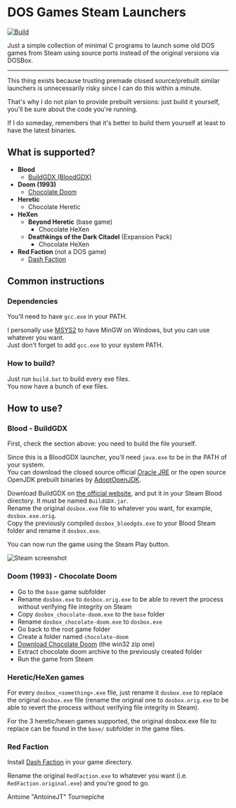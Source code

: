 # DOS Games Steam Launchers

[![Build](https://github.com/AntoineJT/dos-games-steam-launchers/actions/workflows/main.yml/badge.svg)](https://github.com/AntoineJT/dos-games-steam-launchers/actions/workflows/main.yml)

Just a simple collection of minimal C programs to launch some old DOS games from Steam using source ports instead of the original versions via DOSBox.

---

This thing exists because trusting premade closed source/prebuilt similar launchers is unnecessarily risky since I can do this within a minute.

That's why I do not plan to provide prebuilt versions: just build it yourself, you'll be sure about the code you're running.

If I do someday, remembers that it's better to build them yourself at least to have the latest binaries.

## What is supported?

- **Blood**
  - [BuildGDX (BloodGDX)](#blood---buildgdx)
- **Doom (1993)**
  - [Chocolate Doom](#doom-1993---chocolate-doom)
- **Heretic**
  - Chocolate Heretic
- **HeXen**
  - **Beyond Heretic** (base game)
    - Chocolate HeXen
  - **Deathkings of the Dark Citadel** (Expansion Pack)
    - Chocolate HeXen
- **Red Faction** (not a DOS game)
  - [Dash Faction](#red-faction)

## Common instructions

### Dependencies

You'll need to have `gcc.exe` in your PATH.

I personally use [MSYS2](https://www.msys2.org/) to have MinGW on Windows, but you can use whatever you want. \
Just don't forget to add `gcc.exe` to your system PATH.

### How to build?

Just run `build.bat` to build every exe files. \
You now have a bunch of exe files.

## How to use?

### Blood - BuildGDX

First, check the section above: you need to build the file yourself.

Since this is a BloodGDX launcher, you'll need `java.exe` to be in the PATH of your system. \
You can download the closed source official [Oracle JRE](https://www.java.com/download/) or the open source OpenJDK prebuilt binaries by [AdoptOpenJDK](https://adoptopenjdk.net/).

Download BuildGDX on [the official website](https://m210.duke4.net/), and put it in your Steam Blood directory.
It must be named `BuildGDX.jar`. \
Rename the original `dosbox.exe` file to whatever you want, for example, `dosbox.exe.orig`. \
Copy the previously compiled `dosbox_bloodgdx.exe` to your Blood Steam folder and rename it `dosbox.exe`.

You can now run the game using the Steam Play button.

![Steam screenshot](.images/Steam_screenshot.png)

### Doom (1993) - Chocolate Doom

- Go to the `base` game subfolder
- Rename `dosbox.exe` to `dosbox.orig.exe` to be able to revert the process without verifying file integrity on Steam
- Copy `dosbox_chocolate-doom.exe` to the `base` folder
- Rename `dosbox_chocolate-doom.exe` to `dosbox.exe`
- Go back to the root game folder
- Create a folder named `chocolate-doom`
- [Download Chocolate Doom](https://github.com/chocolate-doom/chocolate-doom/releases) (the win32 zip one)
- Extract chocolate doom archive to the previously created folder
- Run the game from Steam

### Heretic/HeXen games

For every `dosbox_<something>.exe` file, just rename it `dosbox.exe` to replace the original `dosbox.exe` file (rename the original one to `dosbox.orig.exe` to be able to revert the process without verifying file integrity in Steam).

For the 3 heretic/hexen games supported, the original dosbox.exe file to replace can be found in the `base/` subfolder in the game files.

### Red Faction

Install [Dash Faction](https://github.com/rafalh/dashfaction) in your game directory.

Rename the original `RedFaction.exe` to whatever you want (i.e. `RedFaction.original.exe`) and you're good to go.

Antoine "AntoineJT" Tournepiche
